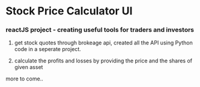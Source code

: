 # Stock Price Calculator UI
### reactJS project - creating useful tools for traders and investors

1. get stock quotes through brokeage api, created all the API using Python code in a seperate project.

2. calculate the profits and losses by providing the price and the shares of given asset

more to come..
